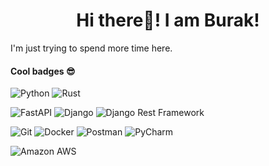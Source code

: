 <h1 align="center">Hi there👋! I am Burak!</h1>

I'm just trying to spend more time here.

#### Cool badges 😎
<p>
<img alt="Python" src="https://img.shields.io/badge/Python-3776AB.svg?logo=python&logoColor=white"></img>
<img alt="Rust" src="https://img.shields.io/badge/Rust-%23000000.svg?logo=rust&logoColor=white"></img>

<img alt="FastAPI" src="https://img.shields.io/badge/FastAPI-009688.svg?logo=FastAPI&logoColor=white"></img>
<img alt="Django" src="https://img.shields.io/badge/Django-006400.svg?logo=Django&logoColor=white"></img>
<img alt="Django Rest Framework" src="https://img.shields.io/badge/Django%20Rest%20Framework%20-%23404d59.svg?logo=django&logoColor=white"></img>  

<img alt="Git" src="https://img.shields.io/badge/Git%20-%23F05033.svg?logo=git&logoColor=white"></img>
<img alt="Docker" src="https://img.shields.io/badge/Docker-2391E6.svg?logo=docker&logoColor=white"></img>
<img alt="Postman" src="https://img.shields.io/badge/Postman-FF6C37?logo=postman&logoColor=white"></img>
<img alt="PyCharm" src="https://img.shields.io/badge/PyCharm-000000.svg?logo=pycharm&logoColor=white"></img>  

<img alt="Amazon AWS" src="https://img.shields.io/badge/AmazonAWS-232F3E.svg?logo=amazonaws&logoColor=white"></img>
</p>
